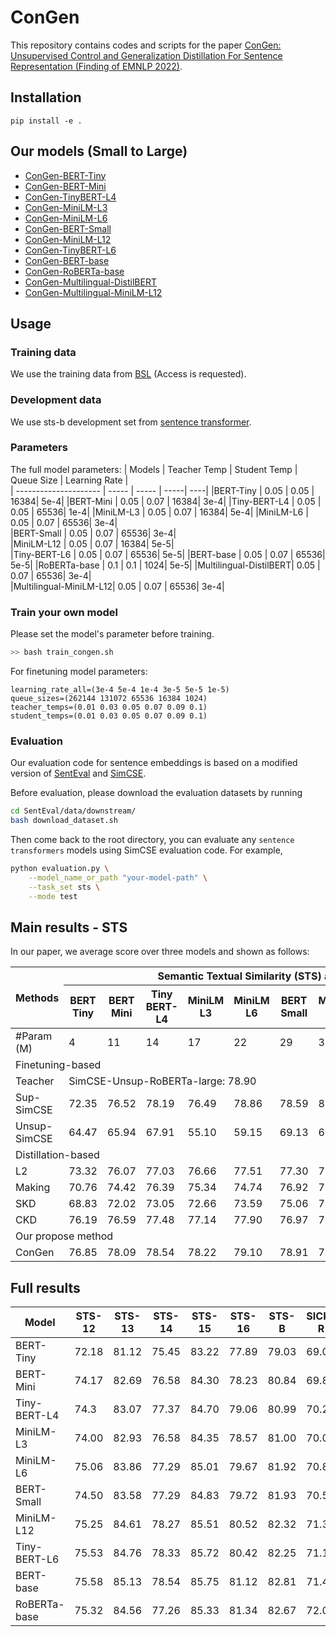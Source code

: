 # ConGen
This repository contains codes and scripts for the paper [ConGen: Unsupervised Control and Generalization Distillation For Sentence Representation (Finding of EMNLP 2022)]().

## Installation
```
pip install -e .
``` 

## Our models (Small to Large)
- [ConGen-BERT-Tiny]()
- [ConGen-BERT-Mini]()
- [ConGen-TinyBERT-L4]()
- [ConGen-MiniLM-L3]()
- [ConGen-MiniLM-L6]()
- [ConGen-BERT-Small]()
- [ConGen-MiniLM-L12]()
- [ConGen-TinyBERT-L6]()
- [ConGen-BERT-base]()
- [ConGen-RoBERTa-base]()
- [ConGen-Multilingual-DistilBERT]()
- [ConGen-Multilingual-MiniLM-L12]()

## Usage
### Training data
We use the training data from [BSL](https://drive.google.com/file/d/19O2NArJz_RlVNNGRbBnnWxNMW-7HaFZ8/view?usp=sharing) (Access is requested). 

### Development data
We use sts-b development set from [sentence transformer](https://sbert.net/datasets/stsbenchmark.tsv.gz).

### Parameters
The full model parameters:
| Models  | Teacher Temp | Student Temp | Queue Size | Learning Rate |   
| --------------------- | ----- | ----- | -----| ----|
|BERT-Tiny              | 0.05  | 0.05  | 16384| 5e-4|
|BERT-Mini              | 0.05  | 0.07  | 16384| 3e-4| 
|Tiny-BERT-L4           | 0.05  | 0.05  | 65536| 1e-4| 
|MiniLM-L3              | 0.05  | 0.07  | 16384| 5e-4| 
|MiniLM-L6              | 0.05  | 0.07  | 65536| 3e-4|   
|BERT-Small             | 0.05  | 0.07  | 65536| 3e-4|  
|MiniLM-L12             | 0.05  | 0.07  | 16384| 5e-5|  
|Tiny-BERT-L6           | 0.05  | 0.07  | 65536| 5e-5| 
|BERT-base              | 0.05  | 0.07  | 65536| 5e-5| 
|RoBERTa-base           |  0.1  |  0.1  |  1024| 5e-5| 
|Multilingual-DistilBERT| 0.05  | 0.07  | 65536| 3e-4|  
|Multilingual-MiniLM-L12| 0.05  | 0.07  | 65536| 3e-4|  


### Train your own model
Please set the model's parameter before training.
```bash
>> bash train_congen.sh
```

For finetuning model parameters: 
```
learning_rate_all=(3e-4 5e-4 1e-4 3e-5 5e-5 1e-5)
queue_sizes=(262144 131072 65536 16384 1024)
teacher_temps=(0.01 0.03 0.05 0.07 0.09 0.1)
student_temps=(0.01 0.03 0.05 0.07 0.09 0.1)
```

### Evaluation
Our evaluation code for sentence embeddings is based on a modified version of [SentEval](https://github.com/facebookresearch/SentEval) and [SimCSE](https://github.com/princeton-nlp/SimCSE).

Before evaluation, please download the evaluation datasets by running
```bash
cd SentEval/data/downstream/
bash download_dataset.sh
```

Then come back to the root directory, you can evaluate any `sentence transformers` models using SimCSE evaluation code. For example,
```bash
python evaluation.py \
    --model_name_or_path "your-model-path" \
    --task_set sts \
    --mode test
```

## Main results - STS
In our paper, we average score over three models and shown as follows:
<table class="tg">
<thead>
  <tr>
    <th class="tg-7btt" rowspan="2">Methods</th>
    <th class="tg-7btt" colspan="10">Semantic Textual Similarity (STS) average scores</th>
  </tr>
  <tr>
    <th class="tg-7btt">BERT<br>Tiny</th>
    <th class="tg-7btt"><span style="font-weight:700;font-style:normal">BERT</span><br><span style="font-weight:700;font-style:normal">Mini</span></th>
    <th class="tg-7btt"><span style="font-weight:700;font-style:normal">Tiny</span><br><span style="font-weight:700;font-style:normal">BERT-L4</span></th>
    <th class="tg-7btt"><span style="font-weight:700;font-style:normal">MiniLM</span><br><span style="font-weight:700;font-style:normal">L3</span></th>
    <th class="tg-7btt"><span style="font-weight:700;font-style:normal">MiniLM</span><br><span style="font-weight:700;font-style:normal">L6</span></th>
    <th class="tg-7btt"><span style="font-weight:700;font-style:normal">BERT</span><br>Small</th>
    <th class="tg-7btt"><span style="font-weight:700;font-style:normal">MiniLM</span><br><span style="font-weight:700;font-style:normal">L12</span></th>
    <th class="tg-7btt"><span style="font-weight:700;font-style:normal">Tiny</span><br><span style="font-weight:700;font-style:normal">BERT-L6</span></th>
    <th class="tg-7btt"><span style="font-weight:700;font-style:normal">BERT</span><br><span style="font-weight:700;font-style:normal">Base</span></th>
    <th class="tg-7btt"><span style="font-weight:700;font-style:normal">RoBERTa</span><br><span style="font-weight:700;font-style:normal">Base</span></th>
  </tr>
</thead>
<tbody>
  <tr>
    <td class="tg-0pky">#Param (M)</td>
    <td class="tg-c3ow">4</td>
    <td class="tg-c3ow">11</td>
    <td class="tg-c3ow">14</td>
    <td class="tg-c3ow">17</td>
    <td class="tg-c3ow">22</td>
    <td class="tg-c3ow">29</td>
    <td class="tg-c3ow">33</td>
    <td class="tg-c3ow">67</td>
    <td class="tg-c3ow">109</td>
    <td class="tg-c3ow">125</td>
  </tr>
  <tr>
    <td class="tg-fymr" colspan="11"><span style="font-style:normal">Finetuning-based</span></td>
  </tr>
  <tr>
    <td class="tg-fymr">Teacher</td>
    <td class="tg-f8tv" colspan="10"><span style="font-weight:400">SimCSE-Unsup-RoBERTa-large: 78.90</td>
  </tr>
  <tr>
    <td class="tg-0pky">Sup-SimCSE</td>
    <td class="tg-8bgf">72.35</td>
    <td class="tg-8bgf">76.52</td>
    <td class="tg-8bgf">78.19</td>
    <td class="tg-8bgf">76.49</td>
    <td class="tg-8bgf">78.86</td>
    <td class="tg-8bgf">78.59</td>
    <td class="tg-8bgf">80.48</td>
    <td class="tg-8bgf">81.23</td>
    <td class="tg-8bgf">81.57</td>
    <td class="tg-8bgf">82.52</td>
  </tr>
  <tr>
    <td class="tg-0pky">Unsup-SimCSE</td>
    <td class="tg-c3ow">64.47</td>
    <td class="tg-c3ow">65.94</td>
    <td class="tg-c3ow">67.91</td>
    <td class="tg-c3ow">55.10</td>
    <td class="tg-c3ow">59.15</td>
    <td class="tg-c3ow">69.13</td>
    <td class="tg-c3ow">67.90</td>
    <td class="tg-c3ow">73.67</td>
    <td class="tg-c3ow">76.25</td>
    <td class="tg-c3ow">77.10</td>
  </tr>
  <tr>
    <td class="tg-fymr" colspan="11">Distillation-based</td>
  </tr>
  <tr>
    <td class="tg-0pky">L2 </td>
    <td class="tg-c3ow">73.32</td>
    <td class="tg-c3ow">76.07</td>
    <td class="tg-c3ow">77.03</td>
    <td class="tg-c3ow">76.66</td>
    <td class="tg-c3ow">77.51</td>
    <td class="tg-c3ow">77.30</td>
    <td class="tg-c3ow">78.79</td>
    <td class="tg-c3ow">78.95</td>
    <td class="tg-c3ow">78.97</td>
    <td class="tg-c3ow"><span style="font-weight:400;font-style:normal">79.00</span></td>
  </tr>
  <tr>
    <td class="tg-0pky">Making </td>
    <td class="tg-c3ow">70.76</td>
    <td class="tg-c3ow">74.42</td>
    <td class="tg-c3ow">76.39</td>
    <td class="tg-c3ow">75.34</td>
    <td class="tg-c3ow">74.74</td>
    <td class="tg-c3ow">76.92</td>
    <td class="tg-c3ow">76.91</td>
    <td class="tg-c3ow">78.67</td>
    <td class="tg-c3ow">78.07</td>
    <td class="tg-c3ow">79.06</td>
  </tr>
  <tr>
    <td class="tg-0pky">SKD</td>
    <td class="tg-c3ow">68.83</td>
    <td class="tg-c3ow">72.02</td>
    <td class="tg-c3ow">73.05</td>
    <td class="tg-c3ow">72.66</td>
    <td class="tg-c3ow">73.59</td>
    <td class="tg-c3ow">75.06</td>
    <td class="tg-c3ow">74.58</td>
    <td class="tg-c3ow">77.62</td>
    <td class="tg-c3ow">78.05</td>
    <td class="tg-c3ow">77.44</td>
  </tr>
  <tr>
    <td class="tg-0pky">CKD</td>
    <td class="tg-c3ow">76.19</td>
    <td class="tg-c3ow">76.59</td>
    <td class="tg-c3ow">77.48</td>
    <td class="tg-c3ow">77.14</td>
    <td class="tg-c3ow">77.90</td>
    <td class="tg-c3ow">76.97</td>
    <td class="tg-c3ow">77.92</td>
    <td class="tg-c3ow">78.29</td>
    <td class="tg-c3ow">78.54</td>
    <td class="tg-c3ow">78.34</td>
  </tr>
  <tr>
    <td class="tg-fymr" colspan="11">Our propose method</td>
  </tr>
  <tr>
    <td class="tg-0pky"><span style="font-style:normal">ConGen</span></td>
    <td class="tg-7btt">76.85</td>
    <td class="tg-7btt">78.09</td>
    <td class="tg-7btt">78.54</td>
    <td class="tg-7btt">78.22</td>
    <td class="tg-7btt">79.10</td>
    <td class="tg-7btt">78.91</td>
    <td class="tg-7btt">79.68</td>
    <td class="tg-7btt">79.73</td>
    <td class="tg-7btt">80.06</td>
    <td class="tg-7btt">79.78</td>
  </tr>
</tbody>
</table>

## Full results
<table class="tg">
<thead>
  <tr>
    <th class="tg-7btt">Model</th>
    <th class="tg-7btt">STS-12</th>
    <th class="tg-7btt"><span style="font-style:normal">STS-13</span></th>
    <th class="tg-7btt"><span style="font-style:normal">STS-14</span></th>
    <th class="tg-7btt"><span style="font-style:normal">STS-15</span></th>
    <th class="tg-7btt"><span style="font-style:normal">STS-16</span></th>
    <th class="tg-7btt"><span style="font-style:normal">STS-B</span></th>
    <th class="tg-7btt">SICK-R</th>
    <th class="tg-7btt">Avg.</th>
  </tr>
</thead>
<tbody>
  <tr>
    <td class="tg-0pky">BERT-Tiny</td>
    <td class="tg-c3ow">72.18</td>
    <td class="tg-nbj5"><span style="background-color:#FFF">81.12</span></td>
    <td class="tg-c3ow">75.45</td>
    <td class="tg-c3ow">83.22</td>
    <td class="tg-c3ow">77.89</td>
    <td class="tg-c3ow">79.03</td>
    <td class="tg-c3ow">69.05</td>
    <td class="tg-c3ow">76.85</td>
  </tr>
  <tr>
    <td class="tg-0pky">BERT-Mini</td>
    <td class="tg-c3ow">74.17</td>
    <td class="tg-c3ow">82.69</td>
    <td class="tg-c3ow">76.58</td>
    <td class="tg-c3ow">84.30</td>
    <td class="tg-c3ow">78.23</td>
    <td class="tg-c3ow">80.84</td>
    <td class="tg-c3ow">69.82</td>
    <td class="tg-c3ow">78.09</td>
  </tr>
  <tr>
    <td class="tg-0pky">Tiny-BERT-L4</td>
    <td class="tg-c3ow">74.3</td>
    <td class="tg-c3ow">83.07</td>
    <td class="tg-c3ow">77.37</td>
    <td class="tg-c3ow">84.70</td>
    <td class="tg-c3ow">79.06</td>
    <td class="tg-c3ow">80.99</td>
    <td class="tg-c3ow">70.26</td>
    <td class="tg-c3ow">78.54</td>
  </tr>
  <tr>
    <td class="tg-0pky">MiniLM-L3</td>
    <td class="tg-c3ow">74.00</td>
    <td class="tg-c3ow">82.93</td>
    <td class="tg-c3ow">76.58</td>
    <td class="tg-c3ow">84.35</td>
    <td class="tg-c3ow">78.57</td>
    <td class="tg-c3ow">81.00</td>
    <td class="tg-c3ow">70.09</td>
    <td class="tg-c3ow">78.22</td>
  </tr>
  <tr>
    <td class="tg-0pky"><span style="font-weight:400;font-style:normal">MiniLM-L6</span></td>
    <td class="tg-c3ow">75.06</td>
    <td class="tg-c3ow">83.86</td>
    <td class="tg-c3ow">77.29</td>
    <td class="tg-c3ow">85.01</td>
    <td class="tg-c3ow">79.67</td>
    <td class="tg-c3ow">81.92</td>
    <td class="tg-c3ow">70.89</td>
    <td class="tg-c3ow">79.10</td>
  </tr>
  <tr>
    <td class="tg-0pky">BERT-Small</td>
    <td class="tg-c3ow">74.50</td>
    <td class="tg-c3ow">83.58</td>
    <td class="tg-c3ow">77.29</td>
    <td class="tg-c3ow">84.83</td>
    <td class="tg-c3ow">79.72</td>
    <td class="tg-c3ow">81.93</td>
    <td class="tg-c3ow">70.55</td>
    <td class="tg-c3ow">78.91</td>
  </tr>
  <tr>
    <td class="tg-0pky"><span style="font-weight:400;font-style:normal">MiniLM-L12</span></td>
    <td class="tg-c3ow">75.25</td>
    <td class="tg-c3ow">84.61</td>
    <td class="tg-c3ow">78.27</td>
    <td class="tg-c3ow">85.51</td>
    <td class="tg-c3ow">80.52</td>
    <td class="tg-c3ow">82.32</td>
    <td class="tg-c3ow">71.32</td>
    <td class="tg-c3ow">79.68</td>
  </tr>
  <tr>
    <td class="tg-0pky"><span style="font-weight:400;font-style:normal">Tiny-BERT-L6</span></td>
    <td class="tg-c3ow">75.53</td>
    <td class="tg-c3ow">84.76</td>
    <td class="tg-c3ow">78.33</td>
    <td class="tg-c3ow">85.72</td>
    <td class="tg-c3ow">80.42</td>
    <td class="tg-c3ow">82.25</td>
    <td class="tg-c3ow">71.12</td>
    <td class="tg-c3ow">79.73</td>
  </tr>
  <tr>
    <td class="tg-0pky">BERT-base</td>
    <td class="tg-c3ow">75.58</td>
    <td class="tg-c3ow">85.13</td>
    <td class="tg-c3ow">78.54</td>
    <td class="tg-c3ow">85.75</td>
    <td class="tg-c3ow">81.12</td>
    <td class="tg-c3ow">82.81</td>
    <td class="tg-c3ow">71.47</td>
    <td class="tg-c3ow">80.06</td>
  </tr>
  <tr>
    <td class="tg-0pky">RoBERTa-base</td>
    <td class="tg-c3ow">75.32</td>
    <td class="tg-c3ow">84.56</td>
    <td class="tg-c3ow">77.26</td>
    <td class="tg-c3ow">85.33</td>
    <td class="tg-c3ow">81.34</td>
    <td class="tg-c3ow">82.67</td>
    <td class="tg-c3ow">72.00</td>
    <td class="tg-c3ow">79.78</td>
  </tr>
</tbody>
</table>
